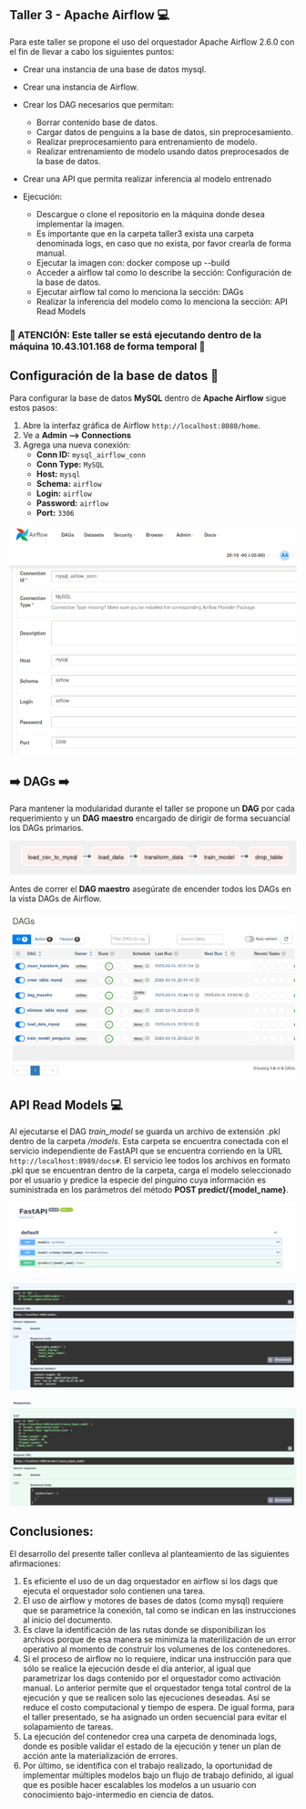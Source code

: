 ## Taller 3 - Apache Airflow :computer: #
Para este taller se propone el uso del orquestador Apache Airflow 2.6.0 con el fin de llevar a cabo los siguientes puntos:

- Crear una instancia de una base de datos mysql.

- Crear una instancia de Airflow.

- Crear los DAG necesarios que permitan:
  - Borrar contenido base de datos.
  - Cargar datos de penguins a la base de datos, sin preprocesamiento.
  - Realizar preprocesamiento para entrenamiento de modelo.
  - Realizar entrenamiento de modelo usando datos preprocesados de la base de datos.

- Crear una API que permita realizar inferencia al modelo entrenado

- Ejecución:
  - Descargue o clone el repositorio en la máquina donde desea implementar la imagen.
  - Es importante que en la carpeta taller3 exista una carpeta denominada logs, en caso que no exista, por favor crearla de forma manual.
  - Ejecutar la imagen con: docker compose up --build
  - Acceder a airflow tal como lo describe la sección: Configuración de la base de datos.
  - Ejecutar airflow tal como lo menciona la sección: DAGs
  - Realizar la inferencia del modelo como lo menciona la sección: API Read Models


### :mega: ATENCIÓN: Este taller se está ejecutando dentro de la máquina 10.43.101.168 de forma temporal :mega: ###



## Configuración de la base de datos :floppy_disk: #
Para configurar la base de datos **MySQL** dentro de **Apache Airflow** sigue estos pasos: 
1. Abre la interfaz gráfica de Airflow ```http://localhost:8080/home```.
2. Ve a **Admin --> Connections**
3. Agrega una nueva conexión:
   - **Conn ID:** ```mysql_airflow_conn```
   - **Conn Type:** ```MySQL```
   - **Host:** ```mysql```
   - **Schema:** ```airflow```
   - **Login:** ```airflow```
   - **Password:** ```airflow```
   - **Port:** ```3306```

![conexion](imgs/mysql_conn.png)

## :arrow_right: DAGs :arrow_right: #

Para mantener la modularidad durante el taller se propone un **DAG** por cada requerimiento y un **DAG maestro** encargado de dirigir de forma secuancial los DAGs primarios.

![DAG](imgs/DAG_maestro.png)

Antes de correr el **DAG maestro** asegúrate de encender todos los DAGs en la vista DAGs de Airflow.

![DAG](imgs/running_dags.png)

## API Read Models :computer:

Al ejecutarse el DAG *train_model* se guarda un archivo de extensión .pkl dentro de la carpeta */models*. Esta carpeta se encuentra conectada con el servicio independiente de FastAPI que se encuentra corriendo en la URL ```http://localhost:8989/docs#```. El servicio lee todos los archivos en formato .pkl que se encuentran dentro de la carpeta, carga el modelo seleccionado por el usuario y predice la especie del pinguino cuya información es suministrada en los parámetros del método **POST predict/{model_name}**.

![API](imgs/FastAPI.png)


![API](imgs/response_models.png)


![API](imgs/predict_models.png)


## Conclusiones:

El desarrollo del presente taller conlleva al planteamiento de las siguientes afirmaciones:

1. Es eficiente el uso de un dag orquestador en airflow si los dags que ejecuta el orquestador solo contienen una tarea.
2. El uso de airflow y motores de bases de datos (como mysql) requiere que se parametrice la conexión, tal como se indican en las instrucciones al inicio del documento.
3. Es clave la identificación de las rutas donde se disponibilizan los archivos porque de esa manera se minimiza la materilización de un error operativo al momento de construir los volumenes de los contenedores.
4. Si el proceso de airflow no lo requiere, indicar una instrucción para que sólo se realice la ejecución desde el día anterior, al igual que parametrizar los dags contenido por el orquestador como activación manual. Lo anterior permite que el orquestador tenga total control de la ejecución y que se realicen solo las ejecuciones deseadas. Así se reduce el costo computacional y tiempo de espera. De igual forma, para el taller presentado, se ha asignado un orden secuencial para evitar el solapamiento de tareas.
5. La ejecución del contenedor crea una carpeta de denominada logs, donde es posible validar el estado de la ejecución y tener un plan de acción ante la materialización de errores.
6. Por último, se identifica con el trabajo realizado, la oportunidad de implementar múltiples modelos bajo un flujo de trabajo definido, al igual que es posible hacer escalables los modelos a un usuario con conocimiento bajo-intermedio en ciencia de datos.


